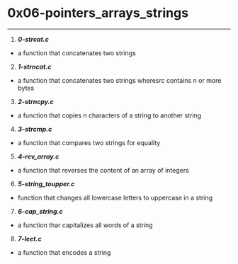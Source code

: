 # 0x06-pointers_arrays_strings
---

1. ***0-strcat.c***
- a function that concatenates two strings

2. ***1-strncat.c***
- a function that concatenates two strings wheresrc contains n or more bytes

3. ***2-strncpy.c***
- a function that copies n characters of a string to another string

4. ***3-strcmp.c***
- a function that compares two strings for equality

5. ***4-rev_array.c***
- a function that reverses the content of an array of integers

6. ***5-string_toupper.c***
-  function that changes all lowercase letters to uppercase in a string

7. ***6-cap_string.c***
- a function thar capitalizes all words of a string

8. ***7-leet.c***
- a function that encodes a string

